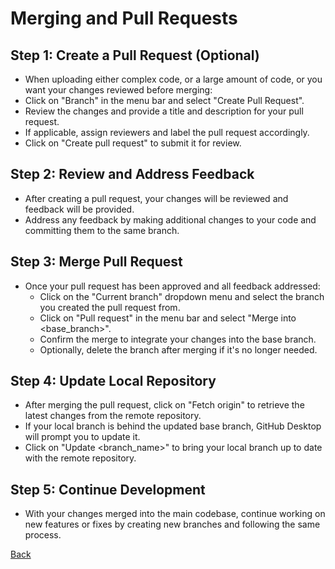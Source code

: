 # Merging and Pull Requests

## Step 1: Create a Pull Request (Optional)
 -  When uploading either complex code, or a large amount of code, or you want your changes reviewed before merging:
  - Click on "Branch" in the menu bar and select "Create Pull Request".
  - Review the changes and provide a title and description for your pull request.
  - If applicable, assign reviewers and label the pull request accordingly.
  - Click on "Create pull request" to submit it for review.

## Step 2: Review and Address Feedback
- After creating a pull request, your changes will be reviewed and feedback will be provided.
- Address any feedback by making additional changes to your code and committing them to the same branch.

## Step 3: Merge Pull Request
- Once your pull request has been approved and all feedback addressed:
  - Click on the "Current branch" dropdown menu and select the branch you created the pull request from.
  - Click on "Pull request" in the menu bar and select "Merge into <base_branch>".
  - Confirm the merge to integrate your changes into the base branch.
  - Optionally, delete the branch after merging if it's no longer needed.

## Step 4: Update Local Repository
- After merging the pull request, click on "Fetch origin" to retrieve the latest changes from the remote repository.
- If your local branch is behind the updated base branch, GitHub Desktop will prompt you to update it.
- Click on "Update <branch_name>" to bring your local branch up to date with the remote repository.

## Step 5: Continue Development
- With your changes merged into the main codebase, continue working on new features or fixes by creating new branches and following the same process.

[Back](../GitHub/GitHub.md)
